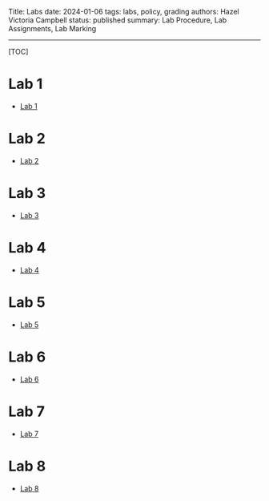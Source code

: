 Title: Labs
date: 2024-01-06
tags: labs, policy, grading
authors: Hazel Victoria Campbell
status: published
summary: Lab Procedure, Lab Assignments, Lab Marking

----

[TOC]

# Lab 1

* [Lab 1]({filename}/labs/lab1.md)

# Lab 2

* [Lab 2]({filename}/labs/lab2_instructions.md)


# Lab 3

* [Lab 3]({filename}/labs/lab3_inst.md)


# Lab 4

* [Lab 4]({filename}/labs/lab4_part.md)


# Lab 5

* [Lab 5]({filename}/labs/lab5_instruct.md)


# Lab 6

* [Lab 6]({filename}/labs/lab6_instruct.md)

# Lab 7

* [Lab 7]({filename}/labs/lab7_instruct.md)



# Lab 8

* [Lab 8]({filename}/labs/lab8_part.md)